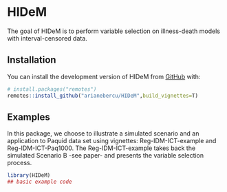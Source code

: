 
# HIDeM

<!-- badges: start -->
<!-- badges: end -->

The goal of HIDeM is to perform variable selection on illness-death models with interval-censored data. 

## Installation

You can install the development version of HIDeM from [GitHub](https://github.com/) with:

``` r
# install.packages("remotes")
remotes::install_github("arianebercu/HIDeM",build_vignettes=T)
```

## Examples

In this package, we choose to illustrate a simulated scenario and an application to Paquid data set using vignettes: Reg-IDM-ICT-example and Reg-IDM-ICT-Paq1000. The Reg-IDM-ICT-example takes back the simulated Scenario B -see paper- and presents the variable selection process. 

``` r
library(HIDeM)
## basic example code
```

